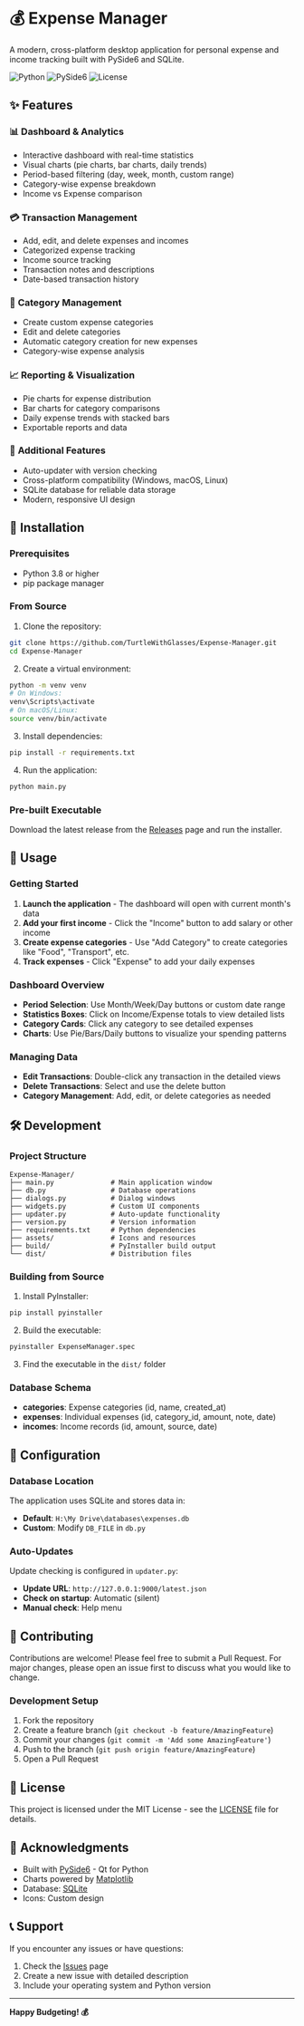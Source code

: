 # 💰 Expense Manager

A modern, cross-platform desktop application for personal expense and income tracking built with PySide6 and SQLite.

![Python](https://img.shields.io/badge/python-3.8+-blue.svg)
![PySide6](https://img.shields.io/badge/PySide6-6.5+-green.svg)
![License](https://img.shields.io/badge/license-MIT-blue.svg)

## ✨ Features

### 📊 **Dashboard & Analytics**
- Interactive dashboard with real-time statistics
- Visual charts (pie charts, bar charts, daily trends)
- Period-based filtering (day, week, month, custom range)
- Category-wise expense breakdown
- Income vs Expense comparison

### 💳 **Transaction Management**
- Add, edit, and delete expenses and incomes
- Categorized expense tracking
- Income source tracking
- Transaction notes and descriptions
- Date-based transaction history

### 📁 **Category Management**
- Create custom expense categories
- Edit and delete categories
- Automatic category creation for new expenses
- Category-wise expense analysis

### 📈 **Reporting & Visualization**
- Pie charts for expense distribution
- Bar charts for category comparisons
- Daily expense trends with stacked bars
- Exportable reports and data

### 🔄 **Additional Features**
- Auto-updater with version checking
- Cross-platform compatibility (Windows, macOS, Linux)
- SQLite database for reliable data storage
- Modern, responsive UI design

## 🚀 Installation

### Prerequisites
- Python 3.8 or higher
- pip package manager

### From Source
1. Clone the repository:
```bash
git clone https://github.com/TurtleWithGlasses/Expense-Manager.git
cd Expense-Manager
```

2. Create a virtual environment:
```bash
python -m venv venv
# On Windows:
venv\Scripts\activate
# On macOS/Linux:
source venv/bin/activate
```

3. Install dependencies:
```bash
pip install -r requirements.txt
```

4. Run the application:
```bash
python main.py
```

### Pre-built Executable
Download the latest release from the [Releases](https://github.com/TurtleWithGlasses/Expense-Manager/releases) page and run the installer.

## 📖 Usage

### Getting Started
1. **Launch the application** - The dashboard will open with current month's data
2. **Add your first income** - Click the "Income" button to add salary or other income
3. **Create expense categories** - Use "Add Category" to create categories like "Food", "Transport", etc.
4. **Track expenses** - Click "Expense" to add your daily expenses

### Dashboard Overview
- **Period Selection**: Use Month/Week/Day buttons or custom date range
- **Statistics Boxes**: Click on Income/Expense totals to view detailed lists
- **Category Cards**: Click any category to see detailed expenses
- **Charts**: Use Pie/Bars/Daily buttons to visualize your spending patterns

### Managing Data
- **Edit Transactions**: Double-click any transaction in the detailed views
- **Delete Transactions**: Select and use the delete button
- **Category Management**: Add, edit, or delete categories as needed

## 🛠️ Development

### Project Structure
```
Expense-Manager/
├── main.py              # Main application window
├── db.py                # Database operations
├── dialogs.py           # Dialog windows
├── widgets.py           # Custom UI components
├── updater.py           # Auto-update functionality
├── version.py           # Version information
├── requirements.txt     # Python dependencies
├── assets/              # Icons and resources
├── build/               # PyInstaller build output
└── dist/                # Distribution files
```

### Building from Source
1. Install PyInstaller:
```bash
pip install pyinstaller
```

2. Build the executable:
```bash
pyinstaller ExpenseManager.spec
```

3. Find the executable in the `dist/` folder

### Database Schema
- **categories**: Expense categories (id, name, created_at)
- **expenses**: Individual expenses (id, category_id, amount, note, date)
- **incomes**: Income records (id, amount, source, date)

## 🔧 Configuration

### Database Location
The application uses SQLite and stores data in:
- **Default**: `H:\My Drive\databases\expenses.db`
- **Custom**: Modify `DB_FILE` in `db.py`

### Auto-Updates
Update checking is configured in `updater.py`:
- **Update URL**: `http://127.0.0.1:9000/latest.json`
- **Check on startup**: Automatic (silent)
- **Manual check**: Help menu

## 🤝 Contributing

Contributions are welcome! Please feel free to submit a Pull Request. For major changes, please open an issue first to discuss what you would like to change.

### Development Setup
1. Fork the repository
2. Create a feature branch (`git checkout -b feature/AmazingFeature`)
3. Commit your changes (`git commit -m 'Add some AmazingFeature'`)
4. Push to the branch (`git push origin feature/AmazingFeature`)
5. Open a Pull Request

## 📝 License

This project is licensed under the MIT License - see the [LICENSE](LICENSE) file for details.

## 🙏 Acknowledgments

- Built with [PySide6](https://doc.qt.io/qtforpython/) - Qt for Python
- Charts powered by [Matplotlib](https://matplotlib.org/)
- Database: [SQLite](https://www.sqlite.org/)
- Icons: Custom design

## 📞 Support

If you encounter any issues or have questions:
1. Check the [Issues](https://github.com/TurtleWithGlasses/Expense-Manager/issues) page
2. Create a new issue with detailed description
3. Include your operating system and Python version

---

**Happy Budgeting! 💰**
